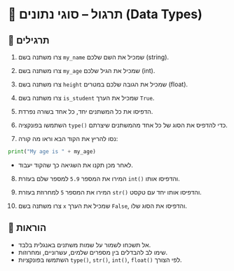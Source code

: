 # 📘 תרגול – סוגי נתונים (Data Types)

## 🧪 תרגילים

1. צרו משתנה בשם `my_name` שמכיל את השם שלכם (string).  
2. צרו משתנה בשם `my_age` שמכיל את הגיל שלכם (int).  
3. צרו משתנה בשם `height` שמכיל את הגובה שלכם במטרים (float).  
4. צרו משתנה בשם `is_student` שמכיל את הערך `True`.

5. הדפיסו את כל המשתנים יחד, כל אחד בשורה נפרדת.

6. השתמשו בפונקציה `type()` כדי להדפיס את הסוג של כל אחד מהמשתנים שיצרתם.

7. נסו להריץ את הקוד הבא וראו מה קורה:
```python
print("My age is " + my_age)
```
- לאחר מכן תקנו את השגיאה כך שהקוד יעבוד.

8. המירו את המספר `5.9` למספר שלם בעזרת `int()` והדפיסו אותו.  
9. המירו את המספר `5` למחרוזת בעזרת `str()` והדפיסו אותו יחד עם טקסט.

10. צרו משתנה בשם `x` שמכיל את הערך `False`, והדפיסו את הסוג שלו.

## 📌 הוראות
- אל תשכחו לשמור על שמות משתנים באנגלית בלבד.  
- שימו לב להבדלים בין מספרים שלמים, עשרוניים, ומחרוזות.  
- השתמשו בפונקציות `type()`, `str()`, `int()`, `float()` לפי הצורך.
